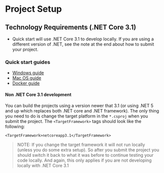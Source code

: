 # Project Setup

## Technology Requirements (.NET Core 3.1)
* Quick start will use .NET Core 3.1 to develop locally. If you are using a different version of .NET, see the note at the end about how to submit your project.

### Quick start guides

* [Windows guide](./projectGuides/Windows)
* [Mac OS guide](./projectGuides/Mac)
* [Docker guide](./projectGuides/Docker)


#### Non .NET Core 3.1 development
You can build the projects using a version newer that 3.1 (or using .NET 5 and up which replaces both .NET core and .NET framework). The only thing you need to do is change the target platform in the `*.csproj` when you submit the project. The `<TargetFramework>` tags should look like the following:
```
<TargetFramework>netcoreapp3.1</TargetFramework>
```

> NOTE: If you change the target framework it will not run locally (unless you do some extra setup). So after you submit the project you should switch it back to what it was before to continue testing your code locally. And again, this only applies if you are not developing locally with .NET Core 3.1
